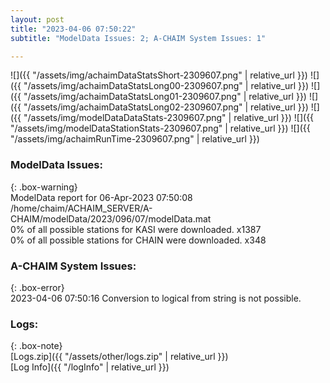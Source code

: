 ```yaml
---
layout: post
title: "2023-04-06 07:50:22"
subtitle: "ModelData Issues: 2; A-CHAIM System Issues: 1"

---
```


![]({{ "/assets/img/achaimDataStatsShort-2309607.png" | relative_url }})
![]({{ "/assets/img/achaimDataStatsLong00-2309607.png" | relative_url }})
![]({{ "/assets/img/achaimDataStatsLong01-2309607.png" | relative_url }})
![]({{ "/assets/img/achaimDataStatsLong02-2309607.png" | relative_url }})
![]({{ "/assets/img/modelDataDataStats-2309607.png" | relative_url }})
![]({{ "/assets/img/modelDataStationStats-2309607.png" | relative_url }})
![]({{ "/assets/img/achaimRunTime-2309607.png" | relative_url }})


### ModelData Issues:  
  
{: .box-warning}  
 ModelData report for 06-Apr-2023 07:50:08   
 /home/chaim/ACHAIM_SERVER/A-CHAIM/modelData/2023/096/07/modelData.mat   
 0% of all possible stations for KASI were downloaded. x1387   
 0% of all possible stations for CHAIN were downloaded. x348   
  
### A-CHAIM System Issues:  
  
{: .box-error}  
2023-04-06 07:50:16 Conversion to logical from string is not possible.  

### Logs:  
  
{: .box-note}  
[Logs.zip]({{ "/assets/other/logs.zip" | relative_url }})  
[Log Info]({{ "/logInfo" | relative_url }})  
